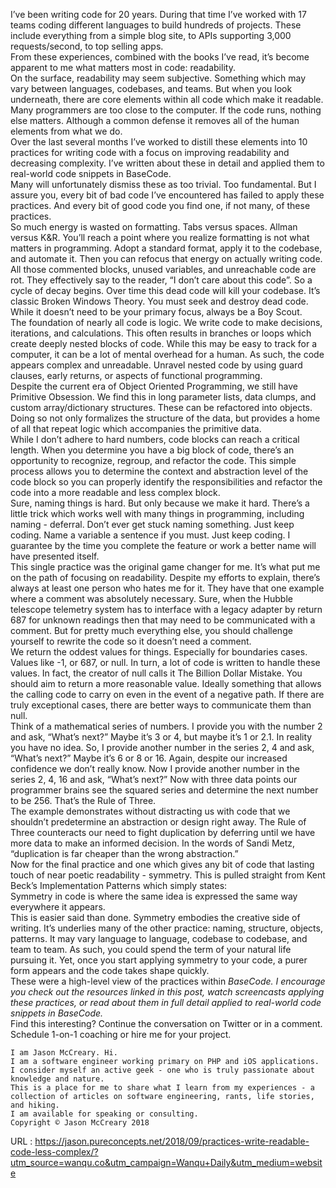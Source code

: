  I’ve been writing code for 20 years. During that time I’ve worked with 17 teams coding different languages to build hundreds of projects. These include everything from a simple blog site, to APIs supporting 3,000 requests/second, to top selling apps.  
    From these experiences, combined with the books I’ve read, it’s become apparent to me what matters most in code: readability.  
    On the surface, readability may seem subjective. Something which may vary between languages, codebases, and teams. But when you look underneath, there are core elements within all code which make it readable.  
    Many programmers are too close to the computer. If the code runs, nothing else matters. Although a common defense it removes all of the human elements from what we do.  
    Over the last several months I’ve worked to distill these elements into 10 practices for writing code with a focus on improving readability and decreasing complexity. I’ve written about these in detail and applied them to real-world code snippets in BaseCode.  
    Many will unfortunately dismiss these as too trivial. Too fundamental. But I assure you, every bit of bad code I’ve encountered has failed to apply these practices. And every bit of good code you find one, if not many, of these practices.  
    So much energy is wasted on formatting. Tabs versus spaces. Allman versus K&R. You’ll reach a point where you realize formatting is not what matters in programming. Adopt a standard format, apply it to the codebase, and automate it. Then you can refocus that energy on actually writing code.  
    All those commented blocks, unused variables, and unreachable code are rot. They effectively say to the reader, “I don’t care about this code”. So a cycle of decay begins. Over time this dead code will kill your codebase. It’s classic Broken Windows Theory. You must seek and destroy dead code. While it doesn’t need to be your primary focus, always be a Boy Scout.  
    The foundation of nearly all code is logic. We write code to make decisions, iterations, and calculations. This often results in branches or loops which create deeply nested blocks of code. While this may be easy to track for a computer, it can be a lot of mental overhead for a human. As such, the code appears complex and unreadable. Unravel nested code by using guard clauses, early returns, or aspects of functional programming.  
    Despite the current era of Object Oriented Programming, we still have Primitive Obsession. We find this in long parameter lists, data clumps, and custom array/dictionary structures. These can be refactored into objects. Doing so not only formalizes the structure of the data, but provides a home of all that repeat logic which accompanies the primitive data.  
    While I don’t adhere to hard numbers, code blocks can reach a critical length. When you determine you have a big block of code, there’s an opportunity to recognize, regroup, and refactor the code. This simple process allows you to determine the context and abstraction level of the code block so you can properly identify the responsibilities and refactor the code into a more readable and less complex block.  
    Sure, naming things is hard. But only because we make it hard. There’s a little trick which works well with many things in programming, including naming - deferral. Don’t ever get stuck naming something. Just keep coding. Name a variable a sentence if you must. Just keep coding. I guarantee by the time you complete the feature or work a better name will have presented itself.  
    This single practice was the original game changer for me. It’s what put me on the path of focusing on readability. Despite my efforts to explain, there’s always at least one person who hates me for it. They have that one example where a comment was absolutely necessary. Sure, when the Hubble telescope telemetry system has to interface with a legacy adapter by return 687 for unknown readings then that may need to be communicated with a comment. But for pretty much everything else, you should challenge yourself to rewrite the code so it doesn’t need a comment.  
    We return the oddest values for things. Especially for boundaries cases. Values like -1, or 687, or null. In turn, a lot of code is written to handle these values. In fact, the creator of null calls it The Billion Dollar Mistake. You should aim to return a more reasonable value. Ideally something that allows the calling code to carry on even in the event of a negative path. If there are truly exceptional cases, there are better ways to communicate them than null.  
    Think of a mathematical series of numbers. I provide you with the number 2 and ask, “What’s next?” Maybe it’s 3 or 4, but maybe it’s 1 or 2.1. In reality you have no idea. So, I provide another number in the series 2, 4 and ask, “What’s next?” Maybe it’s 6 or 8 or 16. Again, despite our increased confidence we don’t really know. Now I provide another number in the series 2, 4, 16 and ask, “What’s next?” Now with three data points our programmer brains see the squared series and determine the next number to be 256. That’s the Rule of Three.  
    The example demonstrates without distracting us with code that we shouldn’t predetermine an abstraction or design right away. The Rule of Three counteracts our need to fight duplication by deferring until we have more data to make an informed decision. In the words of Sandi Metz, “duplication is far cheaper than the wrong abstraction.”  
    Now for the final practice and one which gives any bit of code that lasting touch of near poetic readability - symmetry. This is pulled straight from Kent Beck’s Implementation Patterns which simply states:  
    Symmetry in code is where the same idea is expressed the same way everywhere it appears.  
    This is easier said than done. Symmetry embodies the creative side of writing. It’s underlies many of the other practice: naming, structure, objects, patterns. It may vary language to language, codebase to codebase, and team to team. As such, you could spend the term of your natural life pursuing it. Yet, once you start applying symmetry to your code, a purer form appears and the code takes shape quickly.  
    These were a high-level view of the practices within _BaseCode. I encourage you check out the resources linked in this post, watch screencasts applying these practices, or read about them in full detail applied to real-world code snippets in BaseCode._  
    Find this interesting? Continue the conversation on Twitter or in a comment.  
    Schedule 1-on-1 coaching or hire me for your project.  
      
    I am Jason McCreary. Hi.  
    I am a software engineer working primary on PHP and iOS applications. I consider myself an active geek - one who is truly passionate about knowledge and nature.  
    This is a place for me to share what I learn from my experiences - a collection of articles on software engineering, rants, life stories, and hiking.  
    I am available for speaking or consulting.  
    Copyright © Jason McCreary 2018  
    
  URL : https://jason.pureconcepts.net/2018/09/practices-write-readable-code-less-complex/?utm_source=wanqu.co&utm_campaign=Wanqu+Daily&utm_medium=website